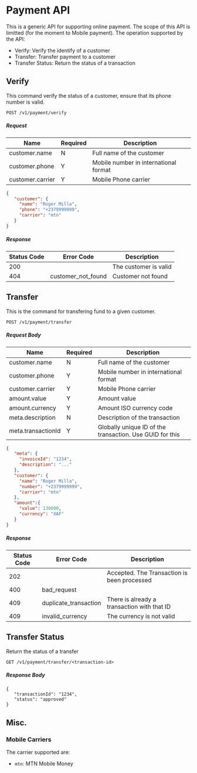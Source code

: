 # Payment API
This is a generic API for supporting online payment.
The scope of this API is limitted (for the moment to Mobile payment).
The operation supported by the API:
- Verify: Verify the identify of a customer
- Transfer: Transfer payment to a customer
- Transfer Status: Return the status of a transaction


## Verify
This command verify the status of a customer, ensure that its phone number is valid.
```
POST /v1/payment/verify
```


##### Request
| Name              | Required | Description |
|-------------------|----------|-------------|
| customer.name     | N        | Full name of the customer |
| customer.phone    | Y        | Mobile number in international format |
| customer.carrier  | Y        | Mobile Phone carrier |

```json
{
   "customer": {
     "name": "Roger Milla",
     "phone": "+2379999999",
     "carrier": "mtn"
   }
}
```

##### Response
| Status Code | Error Code | Description |
|-------------|------------|-------------|
| 200         |            | The customer is valid |
| 404         | customer_not_found | Customer not found |


## Transfer
This is the command for transfering fund to a given customer.

```
POST /v1/payment/transfer
```

##### Request Body
| Name              | Required | Description |
|-------------------|----------|-------------|
| customer.name     | N        | Full name of the customer |
| customer.phone    | Y        | Mobile number in international format |
| customer.carrier  | Y        | Mobile Phone carrier |
| amount.value      | Y        | Amount value |
| amount.currency   | Y        | Amount ISO currency code |
| meta.description  | N        | Description of the transaction |
| meta.transactionId| Y        | Globally unique ID of the transaction. Use GUID for this |


```json
{
   "meta": {
     "invoiceId": "1234",
     "description": "..."
   },
   "customer": {
     "name": "Roger Milla",
     "number": "+2379999999",
     "carrier": "mtn"
   },
   "amount":{
     "value": 130000,
     "currency": "XAF"
   }
}
```

##### Response
| Status Code | Error Code  | Description |
|-------------|-------------|-------------|
| 202         |             | Accepted. The Transaction is been processed |
| 400         | bad_request | |
| 409         | duplicate_transaction | There is already a transaction with that ID |
| 409         | invalid_currency | The currency is not valid |


## Transfer Status
Return the status of a transfer

```
GET /v1/payment/transfer/<transaction-id>
```

##### Response Body
```
{
   "transactionId": "1234",
   "status": "approved"
}
```

## Misc.
### Mobile Carriers
The carrier supported are:
- `mtn`: MTN Mobile Money
